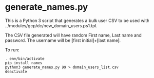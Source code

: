 # generate_names.py
This is a Python 3 script that generates a bulk user CSV to be used with ../modules/gcp/dc/new_domain_users.ps1.tpl.

The CSV file generated will have random First name, Last name and password.  The username will be [first initial]+[last name].

To run:
```python3 -m venv env
. env/bin/activate
pip install names
python3 generate_names.py 99 > domain_users_list.csv
deactivate
```
